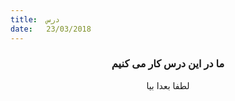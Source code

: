 ```yaml
---
title:  درس
date:   23/03/2018
---
```


### <center>ما در این درس کار می کنیم</center>
<center>لطفا بعدا بیا</center>